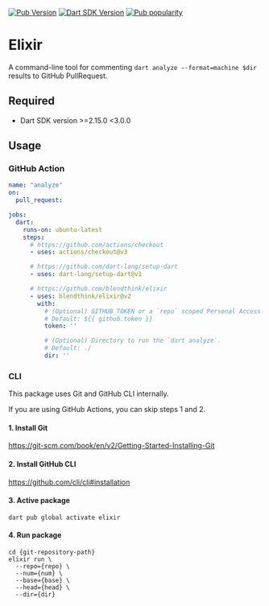 [![Pub Version](https://badgen.net/pub/v/elixir)](https://pub.dev/packages/elixir/)
[![Dart SDK Version](https://badgen.net/pub/sdk-version/elixir)](https://pub.dev/packages/elixir/)
[![Pub popularity](https://badgen.net/pub/popularity/elixir)](https://pub.dev/packages/elixir/score)

# Elixir

A command-line tool for commenting `dart analyze --format=machine $dir` results to GitHub PullRequest.

## Required

- Dart SDK version >=2.15.0 <3.0.0

## Usage

### GitHub Action

```yaml
name: "analyze"
on:
  pull_request:

jobs:
  dart:
    runs-on: ubuntu-latest
    steps:
      # https://github.com/actions/checkout
      - uses: actions/checkout@v3

      # https://github.com/dart-lang/setup-dart
      - uses: dart-lang/setup-dart@v1

      # https://github.com/blendthink/elixir
      - uses: blendthink/elixir@v2
        with:
          # (Optional) GITHUB_TOKEN or a `repo` scoped Personal Access Token (PAT).
          # Default: ${{ github.token }}
          token: ''

          # (Optional) Directory to run the `dart analyze`.
          # Default: ./
          dir: ''
```

### CLI

This package uses Git and GitHub CLI internally.

If you are using GitHub Actions, you can skip steps 1 and 2.

#### 1. Install Git

https://git-scm.com/book/en/v2/Getting-Started-Installing-Git

#### 2. Install GitHub CLI

https://github.com/cli/cli#installation

#### 3. Active package

```shell
dart pub global activate elixir
```

#### 4. Run package

```shell
cd {git-repository-path}
elixir run \
  --repo={repo} \
  --num={num} \
  --base={base} \
  --head={head} \
  --dir={dir}
```
